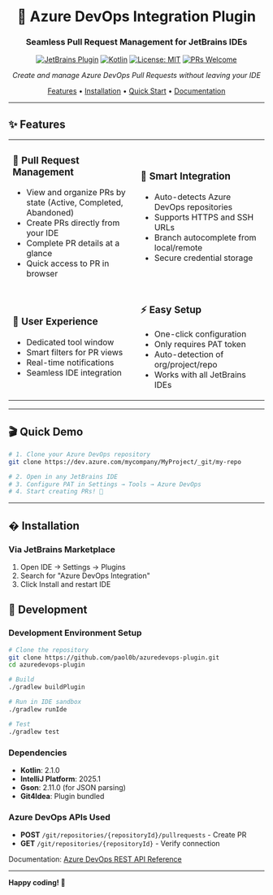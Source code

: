 <div align="center">

# 🚀 Azure DevOps Integration Plugin

### Seamless Pull Request Management for JetBrains IDEs

[![JetBrains Plugin](https://img.shields.io/badge/JetBrains-Plugin-blue?logo=jetbrains)](https://plugins.jetbrains.com/)
[![Kotlin](https://img.shields.io/badge/Kotlin-2.1.0-7F52FF?logo=kotlin)](https://kotlinlang.org/)
[![License: MIT](https://img.shields.io/badge/License-MIT-yellow.svg)](LICENSE)
[![PRs Welcome](https://img.shields.io/badge/PRs-welcome-brightgreen.svg)](CONTRIBUTING.md)

*Create and manage Azure DevOps Pull Requests without leaving your IDE*

[Features](#-features) • [Installation](#-installation) • [Quick Start](#-quick-start) • [Documentation](#-documentation)

</div>

---

## ✨ Features

<table>
<tr>
<td width="50%">

### 🎯 **Pull Request Management**
- View and organize PRs by state (Active, Completed, Abandoned)
- Create PRs directly from your IDE
- Complete PR details at a glance
- Quick access to PR in browser

</td>
<td width="50%">

### 🔧 **Smart Integration**
- Auto-detects Azure DevOps repositories
- Supports HTTPS and SSH URLs
- Branch autocomplete from local/remote
- Secure credential storage

</td>
</tr>
<tr>
<td width="50%">

### 🎨 **User Experience**
- Dedicated tool window
- Smart filters for PR views
- Real-time notifications
- Seamless IDE integration

</td>
<td width="50%">

### ⚡ **Easy Setup**
- One-click configuration
- Only requires PAT token
- Auto-detection of org/project/repo
- Works with all JetBrains IDEs

</td>
</tr>
</table>

---

## 🎬 Quick Demo

```bash
# 1. Clone your Azure DevOps repository
git clone https://dev.azure.com/mycompany/MyProject/_git/my-repo

# 2. Open in any JetBrains IDE
# 3. Configure PAT in Settings → Tools → Azure DevOps
# 4. Start creating PRs! 🎉
```

---

## � Installation

### Via JetBrains Marketplace
1. Open IDE → Settings → Plugins
2. Search for "Azure DevOps Integration"
3. Click Install and restart IDE

## 🔧 Development

### Development Environment Setup

```bash
# Clone the repository
git clone https://github.com/paol0b/azuredevops-plugin.git
cd azuredevops-plugin

# Build
./gradlew buildPlugin

# Run in IDE sandbox
./gradlew runIde

# Test
./gradlew test
```

### Dependencies

- **Kotlin**: 2.1.0
- **IntelliJ Platform**: 2025.1
- **Gson**: 2.11.0 (for JSON parsing)
- **Git4Idea**: Plugin bundled

### Azure DevOps APIs Used

- **POST** `/git/repositories/{repositoryId}/pullrequests` - Create PR
- **GET** `/git/repositories/{repositoryId}` - Verify connection

Documentation: [Azure DevOps REST API Reference](https://learn.microsoft.com/en-us/rest/api/azure/devops/)

---

**Happy coding! 🚀**
